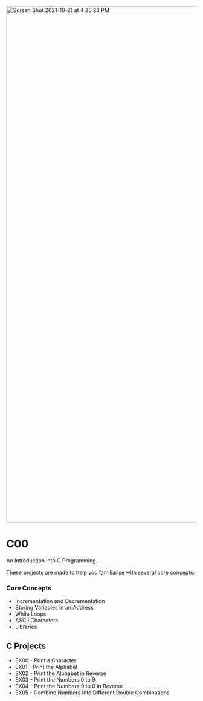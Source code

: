<img width="1366" alt="Screen Shot 2021-10-21 at 4 25 23 PM" src="https://user-images.githubusercontent.com/58959408/138219913-06b5a0f5-326c-4399-9abc-2b30d54a45c3.png">

# C00
An Introduction into C Programming. 

These projects are made to help you familiarise with several core concepts:

### Core Concepts 
- Incrementation and Decrementation
- Storing Variables in an Address
- While Loops
- ASCII Characters
- Libraries


## C Projects
- EX00 - Print a Character
- EX01 - Print the Alphabet
- EX02 - Print the Alphabet in Reverse
- EX03 - Print the Numbers 0 to 9
- EX04 - Print the Numbers 9 to 0 in Reverse
- EX05 - Combine Numbers Into Different Double Combinations

